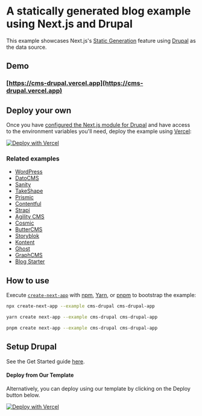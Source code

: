 # A statically generated blog example using Next.js and Drupal

This example showcases Next.js's [Static Generation](https://nextjs.org/docs/basic-features/pages) feature using [Drupal](https://drupal.org/project/next) as the data source.

## Demo

### [https://cms-drupal.vercel.app](https://cms-drupal.vercel.app)

## Deploy your own

Once you have [configured the Next.js module for Drupal](https://next-drupal.org/guides/decoupled-drupal-nextjs) and have access to the environment variables you'll need, deploy the example using [Vercel](https://vercel.com?utm_source=github&utm_medium=readme&utm_campaign=next-example):

[![Deploy with Vercel](https://vercel.com/button)](https://vercel.com/import/git?c=1&s=https://github.com/vercel/next.js/tree/canary/examples/cms-drupal&env=NEXT_PUBLIC_DRUPAL_BASE_URL,NEXT_IMAGE_DOMAIN,DRUPAL_SITE_ID,DRUPAL_FRONT_PAGE,DRUPAL_PREVIEW_SECRET,DRUPAL_NEXT_CLIENT_ID,DRUPAL_NEXT_CLIENT_SECRET&envDescription=Required%20to%20connect%20the%20app%20with%20ghost&envLink=https://vercel.link/cms-drupal-env)

### Related examples

- [WordPress](/examples/cms-wordpress)
- [DatoCMS](/examples/cms-datocms)
- [Sanity](/examples/cms-sanity)
- [TakeShape](/examples/cms-takeshape)
- [Prismic](/examples/cms-prismic)
- [Contentful](/examples/cms-contentful)
- [Strapi](/examples/cms-strapi)
- [Agility CMS](/examples/cms-agilitycms)
- [Cosmic](/examples/cms-cosmic)
- [ButterCMS](/examples/cms-buttercms)
- [Storyblok](/examples/cms-storyblok)
- [Kontent](/examples/cms-kontent)
- [Ghost](/examples/cms-ghost)
- [GraphCMS](/examples/cms-graphcms)
- [Blog Starter](/examples/blog-starter)

## How to use

Execute [`create-next-app`](https://github.com/vercel/next.js/tree/canary/packages/create-next-app) with [npm](https://docs.npmjs.com/cli/init), [Yarn](https://yarnpkg.com/lang/en/docs/cli/create/), or [pnpm](https://pnpm.io) to bootstrap the example:

```bash
npx create-next-app --example cms-drupal cms-drupal-app
```

```bash
yarn create next-app --example cms-drupal cms-drupal-app
```

```bash
pnpm create next-app --example cms-drupal cms-drupal-app
```

## Setup Drupal

See the Get Started guide [here](https://next-drupal.org/guides/decoupled-drupal-nextjs).

#### Deploy from Our Template

Alternatively, you can deploy using our template by clicking on the Deploy button below.

[![Deploy with Vercel](https://vercel.com/button)](https://vercel.com/import/git?c=1&s=https://github.com/vercel/next.js/tree/canary/examples/cms-drupal&env=NEXT_PUBLIC_DRUPAL_BASE_URL,NEXT_IMAGE_DOMAIN,DRUPAL_SITE_ID,DRUPAL_FRONT_PAGE,DRUPAL_PREVIEW_SECRET,DRUPAL_NEXT_CLIENT_ID,DRUPAL_NEXT_CLIENT_SECRET&envDescription=Required%20to%20connect%20the%20app%20with%20ghost&envLink=https://vercel.link/cms-drupal-env)
